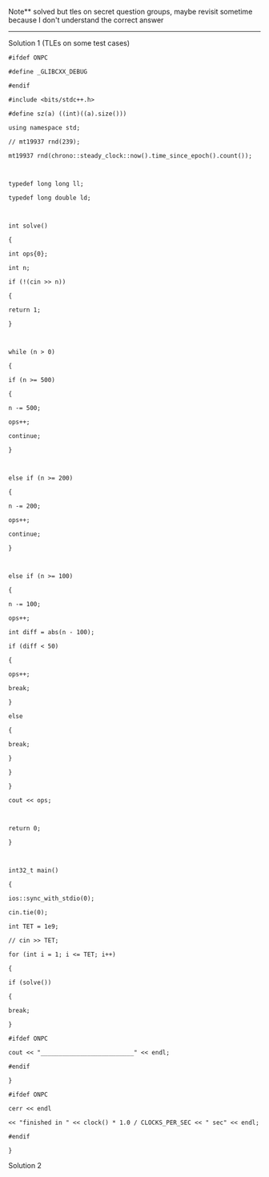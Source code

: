 Note** solved but tles on secret question groups, maybe revisit sometime because I don't understand the correct answer

----
Solution 1 (TLEs on some test cases)
```
#ifdef ONPC

#define _GLIBCXX_DEBUG

#endif

#include <bits/stdc++.h>

#define sz(a) ((int)((a).size()))

using namespace std;

// mt19937 rnd(239);

mt19937 rnd(chrono::steady_clock::now().time_since_epoch().count());

  

typedef long long ll;

typedef long double ld;

  

int solve()

{

int ops{0};

int n;

if (!(cin >> n))

{

return 1;

}

  

while (n > 0)

{

if (n >= 500)

{

n -= 500;

ops++;

continue;

}

  

else if (n >= 200)

{

n -= 200;

ops++;

continue;

}

  

else if (n >= 100)

{

n -= 100;

ops++;

int diff = abs(n - 100);

if (diff < 50)

{

ops++;

break;

}

else

{

break;

}

}

}

cout << ops;

  

return 0;

}

  

int32_t main()

{

ios::sync_with_stdio(0);

cin.tie(0);

int TET = 1e9;

// cin >> TET;

for (int i = 1; i <= TET; i++)

{

if (solve())

{

break;

}

#ifdef ONPC

cout << "__________________________" << endl;

#endif

}

#ifdef ONPC

cerr << endl

<< "finished in " << clock() * 1.0 / CLOCKS_PER_SEC << " sec" << endl;

#endif

}
```
Solution 2